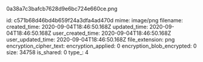 0a38a7c3bafcb7628d9e6bc724e660ce.png

id: c571b68d46bd4b659f24a3dfa4ad470d
mime: image/png
filename: 
created_time: 2020-09-04T18:46:50.168Z
updated_time: 2020-09-04T18:46:50.168Z
user_created_time: 2020-09-04T18:46:50.168Z
user_updated_time: 2020-09-04T18:46:50.168Z
file_extension: png
encryption_cipher_text: 
encryption_applied: 0
encryption_blob_encrypted: 0
size: 34758
is_shared: 0
type_: 4